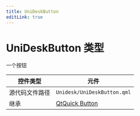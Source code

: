 ```yaml
---
title: UniDeskButton
editLink: true
---
```

# UniDeskButton 类型
一个按钮

| 控件类型    | 元件                                                                          |
| ------- | --------------------------------------------------------------------------- |
| 源代码文件路径 | `Unidesk/UniDeskButton.qml`                                                 |
| 继承      | [QtQuick Button](https://doc.qt.io/qt-6.8/qml-qtquick-controls-button.html) |

